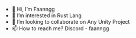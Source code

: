 - 👋 Hi, I’m Faanngg
- 👀 I’m interested in Rust Lang 
- 💞️ I’m looking to collaborate on Any Unity Project
- 📫 How to reach me? Discord - faanngg

<!---
hardik-parajuli/hardik-parajuli is a ✨ special ✨ repository because its `README.md` (this file) appears on your GitHub profile.
You can click the Preview link to take a look at your changes.
--->
